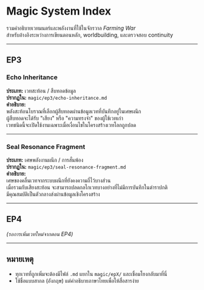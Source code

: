 # Magic System Index

รวมคำอธิบายเวทมนตร์และพลังงานที่ใช้ในจักรวาล *Farming War*  
สำหรับอ้างอิงระหว่างการเขียนตอนหลัก, worldbuilding, และตรวจสอบ continuity

---

## EP3

### Echo Inheritance
**ประเภท:** เวทสะท้อน / สืบทอดข้อมูล  
**ปรากฏใน:** `magic/ep3/echo-inheritance.md`  
**คำอธิบาย:**  
พลังสะท้อนโบราณที่เลือกผู้สืบทอดผ่านข้อมูลเวทที่บันทึกอยู่ในเศษผนึก  
ผู้สืบทอดจะได้รับ "เสียง" หรือ "ความทรงจำ" ของผู้ใช้เวทเก่า  
เวทชนิดนี้จะเปิดใช้งานเฉพาะเมื่อเงื่อนไขในโครงสร้างเวทโลกถูกปลด

---

### Seal Resonance Fragment
**ประเภท:** เศษพลังงานผนึก / การสั่นพ้อง  
**ปรากฏใน:** `magic/ep3/seal-resonance-fragment.md`  
**คำอธิบาย:**  
เศษของคลื่นเวทจากระบบผนึกที่ยังคงความถี่ไว้บางส่วน  
เมื่อรวมกับเสียงสะท้อน จะสามารถปลดกลไกเวทบางอย่างที่ไม่มีการบันทึกในตำราปกติ  
มีคุณสมบัติเป็นตัวกลางส่งผ่านข้อมูลเชิงโครงสร้าง

---

## EP4

*(รอการเพิ่มเวทใหม่จากตอน EP4)*

---

## หมายเหตุ

- ทุกเวทที่ถูกเพิ่มจะต้องมีไฟล์ `.md` แยกใน `magic/epX/` และเชื่อมโยงกลับมาที่นี่  
- ใช้ชื่อแบบสากล (อังกฤษ) แต่คำอธิบายภาษาไทยเพื่อให้สื่อสารง่าย